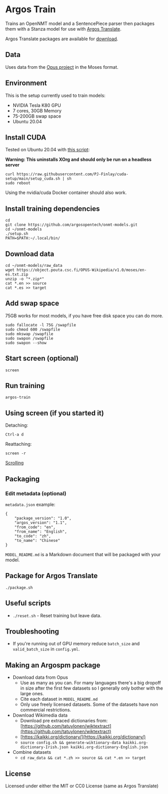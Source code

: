 # Argos Train

Trains an OpenNMT model and a SentencePiece parser then packages them with a Stanza model for use with [Argos Translate](https://github.com/argosopentech/argos-translate). 

Argos Translate packages are available for [download](https://www.argosopentech.com/argospm/index/).

## Data
Uses data from the [Opus project](http://opus.nlpl.eu/) in the Moses format.

## Environment
This is the setup currently used to train models:
- NVIDIA Tesla K80 GPU
- 7 cores, 30GB Memory
- 75-200GB swap space
- Ubuntu 20.04

## Install CUDA
Tested on Ubuntu 20.04 with [this script](https://github.com/PJ-Finlay/cuda-setup):


**Warning: This uninstalls XOrg and should only be run on a headless server**


```
curl https://raw.githubusercontent.com/PJ-Finlay/cuda-setup/main/setup_cuda.sh | sh
sudo reboot

```
Using the nvidia/cuda Docker container should also work.

## Install training dependencies
```
cd
git clone https://github.com/argosopentech/onmt-models.git
cd ~/onmt-models
./setup.sh
PATH=$PATH:~/.local/bin/

```

## Download data
```
cd ~/onmt-models/raw_data
wget https://object.pouta.csc.fi/OPUS-Wikipedia/v1.0/moses/en-es.txt.zip
unzip -o "*.zip*"
cat *.en >> source
cat *.es >> target

```

## Add swap space
75GB works for most models, if you have free disk space you can do more.
```
sudo fallocate -l 75G /swapfile
sudo chmod 600 /swapfile
sudo mkswap /swapfile
sudo swapon /swapfile
sudo swapon --show

```

## Start screen (optional)
```
screen

```

## Run training
```
argos-train

```

## Using screen (if you started it)
Detaching:
```
Ctrl-a d

```
Reattaching:
```
screen -r

```
[Scrolling](https://unix.stackexchange.com/questions/40242/scroll-inside-screen-or-pause-output)

## Packaging
### Edit metadata (optional)
`metadata.json` example:
```
{
    "package_version": "1.0",
    "argos_version": "1.1",
    "from_code": "en",
    "from_name": "English",
    "to_code": "zh",
    "to_name": "Chinese"
}
```

`MODEL_README.md` is a Markdown document that will be packaged with your model.

## Package for Argos Translate
```
./package.sh
```

## Useful scripts
- `./reset.sh` - Reset training but leave data.

## Troubleshooting
- If you're running out of GPU memory reduce `batch_size` and `valid_batch_size` in `config.yml`.

## Making an Argospm package
- Download data from Opus
    - Use as many as you can. For many languages there's a big dropoff in size after the first few datasets so I generally only bother with the large ones.
    - Cite each dataset in `MODEL_README.md`
    - Only use freely licensed datasets. Some of the datasets have non commercial restrictions.
 - Download Wikimedia data
    -  Download pre extraced dictionaries from: [https://github.com/tatuylonen/wiktextract](https://github.com/tatuylonen/wiktextract)   
    -  [https://kaikki.org/dictionary/](https://kaikki.org/dictionary/)
    -  `source config.sh && generate-wiktionary-data kaikki.org-dictionary-Irish.json kaikki.org-dictionary-English.json`
 - Combine datasets
     - `cd raw_data && cat *.zh >> source && cat *.en >> target`


## License
Licensed under either the MIT or CC0 License (same as Argos Translate)

